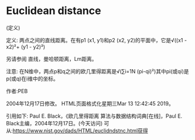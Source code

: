 # Euclidean distance


(定义)



定义:
两点之间的直线距离。在有p1 (x1, y1)和p2 (x2, y2)的平面中，它是√((x1 - x2)²+ (y1 - y2)²)



另请参阅
直线，曼哈顿距离，Lm距离。



注意:
在N维中，两点p和q之间的欧几里得距离是√(∑i=1N (pi-qi)²)其中pi(或qi)是p(或q)在i维中的坐标。


作者:PEB







2004年12月17日修改。
HTML页面格式化星期三Mar 13 12:42:45 2019。



引用如下:
Paul E. Black，《欧几里得距离
算法与数据结构词典[在线]，Paul E. Black主编，2004年12月17日。(今天访问)
可从:https://www.nist.gov/dads/HTML/euclidndstnc.html获得